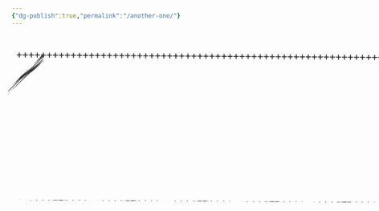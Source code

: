 ```yaml
---
{"dg-publish":true,"permalink":"/another-one/"}
---
```


<!DOCTYPE html>
<html lang="en">
<head>
    <meta charset="UTF-8">
    <meta name="viewport" content="width=device-width, initial-scale=1.0">
    <title>3D ASCII Animation</title>
    <style>
        @keyframes rotate {
            0% { transform: rotateX(0deg) rotateY(0deg); }
            100% { transform: rotateX(360deg) rotateY(360deg); }
        }
        .cube {
            font-family: monospace;
            font-size: 20px;
            line-height: 20px;
            white-space: pre;
            transform-style: preserve-3d;
            animation: rotate 5s infinite linear;
        }
        .face {
            position: absolute;
            width: 200px;
            height: 200px;
            backface-visibility: hidden;
        }
        .face:nth-child(1) { transform: rotateY(0deg) translateZ(100px); }
        .face:nth-child(2) { transform: rotateY(90deg) translateZ(100px); }
        .face:nth-child(3) { transform: rotateY(180deg) translateZ(100px); }
        .face:nth-child(4) { transform: rotateY(270deg) translateZ(100px); }
        .face:nth-child(5) { transform: rotateX(90deg) translateZ(100px); }
        .face:nth-child(6) { transform: rotateX(-90deg) translateZ(100px); }
    </style>
</head>
<body>
    <div class="cube">
        <div class="face">++++++++++++++++++++++++++++++++++++++++++++++++++++++++++++++++++++++++</div>
        <div class="face">**********************************************************************</div>
        <div class="face">######################################################################</div>
        <div class="face">######################################################################</div>
        <div class="face">**********************************************************************</div>
        <div class="face">++++++++++++++++++++++++++++++++++++++++++++++++++++++++++++++++++++++++</div>
    </div>
</body>
</html>